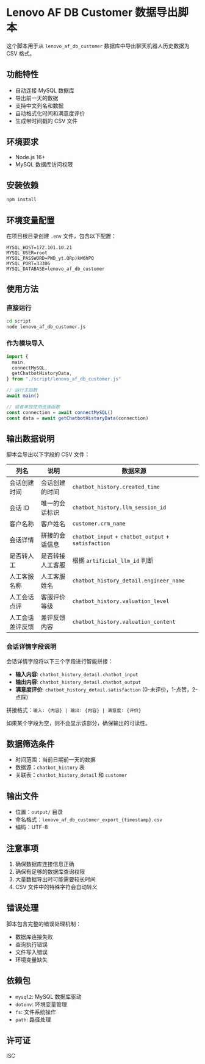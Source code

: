 # Lenovo AF DB Customer 数据导出脚本

这个脚本用于从 `lenovo_af_db_customer` 数据库中导出聊天机器人历史数据为 CSV 格式。

## 功能特性

- 自动连接 MySQL 数据库
- 导出前一天的数据
- 支持中文列名和数据
- 自动格式化时间和满意度评价
- 生成带时间戳的 CSV 文件

## 环境要求

- Node.js 16+
- MySQL 数据库访问权限

## 安装依赖

```bash
npm install
```

## 环境变量配置

在项目根目录创建 `.env` 文件，包含以下配置：

```env
MYSQL_HOST=172.101.10.21
MYSQL_USER=root
MYSQL_PASSWORD=PWD_yt.QRp)kW6hPQ
MYSQL_PORT=33306
MYSQL_DATABASE=lenovo_af_db_customer
```

## 使用方法

### 直接运行

```bash
cd script
node lenovo_af_db_customer.js
```

### 作为模块导入

```javascript
import {
  main,
  connectMySQL,
  getChatbotHistoryData,
} from "./script/lenovo_af_db_customer.js"

// 运行主函数
await main()

// 或者单独使用连接函数
const connection = await connectMySQL()
const data = await getChatbotHistoryData(connection)
```

## 输出数据说明

脚本会导出以下字段的 CSV 文件：

| 列名             | 说明             | 数据来源                                            |
| ---------------- | ---------------- | --------------------------------------------------- |
| 会话创建时间     | 会话创建的时间   | `chatbot_history.created_time`                      |
| 会话 ID          | 唯一的会话标识   | `chatbot_history.llm_session_id`                    |
| 客户名称         | 客户姓名         | `customer.crm_name`                                 |
| 会话详情         | 拼接的会话信息   | `chatbot_input` + `chatbot_output` + `satisfaction` |
| 是否转人工       | 是否转接人工客服 | 根据 `artificial_llm_id` 判断                       |
| 人工客服名称     | 人工客服姓名     | `chatbot_history_detail.engineer_name`              |
| 人工会话点评     | 客服评价等级     | `chatbot_history.valuation_level`                   |
| 人工会话差评反馈 | 差评反馈内容     | `chatbot_history.valuation_content`                 |

### 会话详情字段说明

会话详情字段将以下三个字段进行智能拼接：

- **输入内容**: `chatbot_history_detail.chatbot_input`
- **输出内容**: `chatbot_history_detail.chatbot_output`
- **满意度评价**: `chatbot_history_detail.satisfaction` (0-未评价，1-点赞，2-点踩)

拼接格式：`输入: {内容} | 输出: {内容} | 满意度: {评价}`

如果某个字段为空，则不会显示该部分，确保输出的可读性。

## 数据筛选条件

- 时间范围：当前日期前一天的数据
- 数据源：`chatbot_history` 表
- 关联表：`chatbot_history_detail` 和 `customer`

## 输出文件

- 位置：`output/` 目录
- 命名格式：`lenovo_af_db_customer_export_{timestamp}.csv`
- 编码：UTF-8

## 注意事项

1. 确保数据库连接信息正确
2. 确保有足够的数据库查询权限
3. 大量数据导出时可能需要较长时间
4. CSV 文件中的特殊字符会自动转义

## 错误处理

脚本包含完整的错误处理机制：

- 数据库连接失败
- 查询执行错误
- 文件写入错误
- 环境变量缺失

## 依赖包

- `mysql2`: MySQL 数据库驱动
- `dotenv`: 环境变量管理
- `fs`: 文件系统操作
- `path`: 路径处理

## 许可证

ISC

